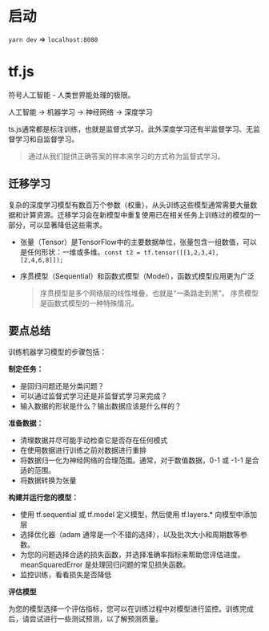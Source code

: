 # 启动

`yarn dev` => `localhost:8080`

# tf.js

符号人工智能 - 人类世界能处理的极限。

人工智能 -> 机器学习 -> 神经网络 -> 深度学习

ts.js通常都是标注训练，也就是监督式学习。此外深度学习还有半监督学习、无监督学习和自监督学习。
> 通过从我们提供正确答案的样本来学习的方式称为监督式学习。


## 迁移学习

复杂的深度学习模型有数百万个参数（权重），从头训练这些模型通常需要大量数据和计算资源。迁移学习会在新模型中重复使用已在相关任务上训练过的模型的一部分，可以显著降低这些需求。

* 张量（Tensor）是TensorFlow中的主要数据单位，张量包含一组数值，可以是任何形状：一维或多维。`const t2 = tf.tensor([[1,2,3,4],[2,4,6,8]]);`

* 序贯模型（Sequential）和函数式模型（Model），函数式模型应用更为广泛
  > 序贯模型是多个网络层的线性堆叠，也就是“一条路走到黑”。
  > 序贯模型是函数式模型的一种特殊情况。


## 要点总结

训练机器学习模型的步骤包括：

**制定任务：**

* 是回归问题还是分类问题？
* 可以通过监督式学习还是非监督式学习来完成？
* 输入数据的形状是什么？输出数据应该是什么样的？

**准备数据：**

* 清理数据并尽可能手动检查它是否存在任何模式
* 在使用数据进行训练之前对数据进行重排
* 将数据归一化为神经网络的合理范围。通常，对于数值数据，0-1 或 -1-1 是合适的范围。
* 将数据转换为张量

**构建并运行您的模型：**

* 使用 tf.sequential 或 tf.model 定义模型，然后使用 tf.layers.* 向模型中添加层
* 选择优化器（adam 通常是一个不错的选择），以及批次大小和周期数等参数。
* 为您的问题选择合适的损失函数，并选择准确率指标来帮助您评估进度。meanSquaredError 是处理回归问题的常见损失函数。
* 监控训练，看看损失是否降低

**评估模型**

为您的模型选择一个评估指标，您可以在训练过程中对模型进行监控。训练完成后，请尝试进行一些测试预测，以了解预测质量。